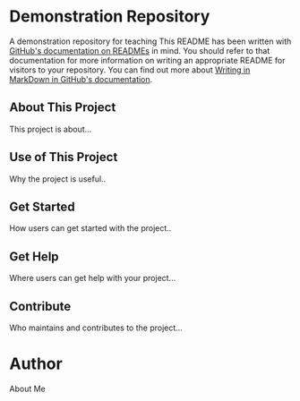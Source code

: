 # Demonstration Repository

A demonstration repository for teaching
This README has been written with [GitHub's documentation on READMEs](https://docs.github.com/en/repositories/managing-your-repositorys-settings-and-features/customizing-your-repository/about-readmes) in mind.
You should refer to that documentation for more information on writing an appropriate README for visitors to your repository.
You can find out more about [Writing in MarkDown in GitHub's documentation](https://docs.github.com/en/get-started/writing-on-github/getting-started-with-writing-and-formatting-on-github/basic-writing-and-formatting-syntax).


## About This Project

This project is about...


## Use of This Project

Why the project is useful..


## Get Started

How users can get started with the project..


## Get Help

Where users can get help with your project...


## Contribute

Who maintains and contributes to the project...


# Author

About Me



